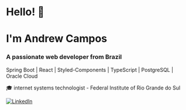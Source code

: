 # Hello! 👋

<h1>I'm Andrew Campos</h1>
<h3>A passionate web developer from Brazil</h3>

<p>  Spring Boot | React | Styled-Components | TypeScript | PostgreSQL | Oracle Cloud </p>

🎓 internet systems technologist - Federal Institute of Rio Grande do Sul

[![LinkedIn](https://img.shields.io/badge/LinkedIn-%230077B5.svg?logo=linkedin&logoColor=white)](https://linkedin.com/in/andrew-campos-266bb420a) 
